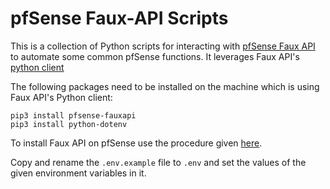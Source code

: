 # pfSense Faux-API Scripts

This is a collection of Python scripts for interacting with [pfSense Faux API](https://github.com/ndejong/pfsense_fauxapi) to automate some common pfSense functions. It leverages Faux API's [python client](https://github.com/ndejong/pfsense_fauxapi_client_python)

The following packages need to be installed on the machine which is using Faux API's Python client:

```
pip3 install pfsense-fauxapi
pip3 install python-dotenv
```

To install Faux API on pfSense use the procedure given [here](https://github.com/ndejong/pfsense_fauxapi#installation).

Copy and rename the `.env.example` file to `.env` and set the values of the given environment variables in it.